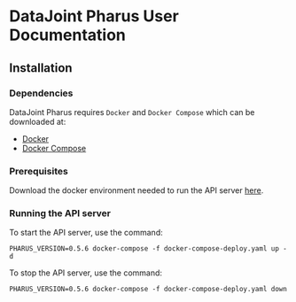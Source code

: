 # DataJoint Pharus User Documentation 

## Installation

### Dependencies

DataJoint Pharus requires `Docker` and `Docker Compose` which can be downloaded at:

+ [Docker](https://docs.docker.com/get-docker/)
+ [Docker Compose](https://docs.docker.com/compose/install/)

### Prerequisites

Download the docker environment needed to run the API server
[here](https://github.com/datajoint/pharus/releases/latest/download/docker-compose-deploy.yaml).

### Running the API server

To start the API server, use the command:

```console
PHARUS_VERSION=0.5.6 docker-compose -f docker-compose-deploy.yaml up -d
```

To stop the API server, use the command:

```console
PHARUS_VERSION=0.5.6 docker-compose -f docker-compose-deploy.yaml down
```